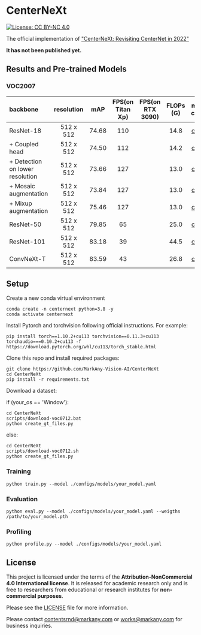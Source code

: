 # CenterNeXt

[![License: CC BY-NC 4.0](https://img.shields.io/badge/License-CC_BY--NC_4.0-lightgrey.svg)](https://creativecommons.org/licenses/by-nc/4.0/)

The official implementation of ["CenterNeXt: Revisiting CenterNet in 2022"]() 

**It has not been published yet.**

## Results and Pre-trained Models

### VOC2007
| backbone | resolution | mAP | FPS(on Titan Xp)| FPS(on RTX 3090) | FLOPs<br>(G) | model config | weights |
|:---|:---:|:---:|:---:| :---:|:---:|:---:|:---:|
| ResNet-18 | 512 x 512 |  74.68 | 110 | | 14.8 | [config](./configs/models/r18_s4.yaml) |[model]() |
| + Coupled head | 512 x 512  | 74.50 | 112 | | 14.2 | [config](./configs/models/r18_s4_coupled.yaml) |[model]() |
| + Detection on lower resolution | 512 x 512 | 73.66 | 127 | | 13.0 | [config](/configs/models/r18_s8_coupled.yaml) |[model]() |
| + Mosaic augmentation  | 512 x 512  | 73.84 | 127 | | 13.0 | [config](/configs/models/r18_s8_coupled_mosaic.yaml) |[model]() |
| + Mixup augmentation | 512 x 512  | 75.46 | 127 | | 13.0 | [config](/configs/models/r18_s8_coupled_mosaic_mixup.yaml) |[model]() |
| ResNet-50 | 512 x 512  | 79.85  | 65 | | 25.0 | [config](/configs/models/r50.yaml) |[model]() |
| ResNet-101 | 512 x 512  | 83.18  | 39 | | 44.5 | [config](/configs/models/r101.yaml) |[model]() |
| ConvNeXt-T | 512 x 512  | 83.59  | 43 | | 26.8 | [config](/configs/models/convnext-t.yaml) |[model]() |

## Setup
Create a new conda virtual environment

```
conda create -n centernext python=3.8 -y
conda activate centernext
```

Install Pytorch and torchvision following official instructions. For example:

```
pip install torch==1.10.2+cu113 torchvision==0.11.3+cu113 torchaudio===0.10.2+cu113 -f https://download.pytorch.org/whl/cu113/torch_stable.html
```

Clone this repo and install required packages:
```
git clone https://github.com/MarkAny-Vision-AI/CenterNeXt
cd CenterNeXt
pip install -r requirements.txt
```

Download a dataset:

if (your_os == 'Window'):
```
cd CenterNeXt
scripts/download-voc0712.bat
python create_gt_files.py
```
else:
```
cd CenterNeXt
scripts/download-voc0712.sh
python create_gt_files.py
```

### Training
```
python train.py --model ./configs/models/your_model.yaml
```

### Evaluation
```
python eval.py --model ./configs/models/your_model.yaml --weigths /path/to/your_model.pth
```

### Profiling
```
python profile.py --model ./configs/models/your_model.yaml
```
## License

This project is licensed under the terms of the **Attribution-NonCommercial 4.0 International license**.
It is released for academic research only and is free to researchers from educational or research institutes for **non-commercial purposes**. 

Please see the [LICENSE](./LICENSE) file for more information.

Please contact contentsrnd@markany.com or works@markany.com for business inquiries.
